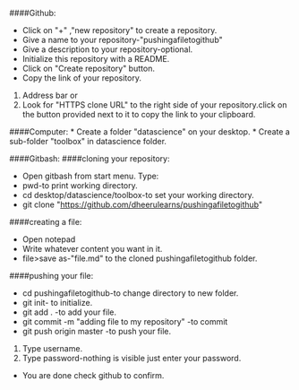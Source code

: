 ####Github:
* Click on "+" ,"new repository" to create a repository.
* Give a name to your repository-"pushingafiletogithub"
* Give a description to your repository-optional.
* Initialize this repository with a README.
* Click on "Create repository" button.
* Copy the link of your repository.
<ol>
         <li> Address bar or
		 <li> Look for "HTTPS clone URL" to the right side of your repository.click on the button provided next to it to copy the link to your clipboard.
</ol>
####Computer:
* Create a folder "datascience" on your desktop.
* Create a sub-folder "toolbox" in datascience folder.

####Gitbash:
####cloning your repository:
* Open gitbash from start menu.
Type:
* pwd-to print working directory.
* cd desktop/datascience/toolbox-to set your working directory.
* git clone "https://github.com/dheerulearns/pushingafiletogithub"


####creating a file:
* Open notepad
* Write whatever content you want in it.
* file>save as-"file.md" to the cloned pushingafiletogithub folder.

####pushing your file:
* cd pushingafiletogithub-to change directory to new folder.
* git init- to initialize.
* git add . -to add your file.
* git commit -m "adding file to my repository" -to commit
* git push origin master -to push your file.
<ol>
           <li> Type username. </li>
		   <li> Type password-nothing is visible just enter your password.</li>
</ol>
		   
* You are done check github to confirm.
